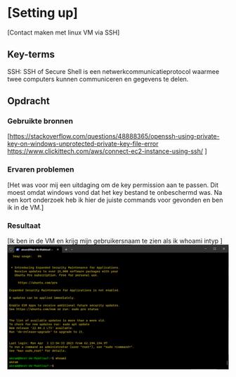 # [Setting up]

[Contact maken met linux VM via SSH]

## Key-terms

SSH: SSH of Secure Shell is een netwerkcommunicatieprotocol waarmee twee computers kunnen communiceren en gegevens te delen.

## Opdracht

### Gebruikte bronnen

[https://stackoverflow.com/questions/48888365/openssh-using-private-key-on-windows-unprotected-private-key-file-error
https://www.clickittech.com/aws/connect-ec2-instance-using-ssh/
]

### Ervaren problemen

[Het was voor mij een uitdaging om de key permission aan te passen. Dit moest omdat windows vond dat het key bestand te onbeschermd was. Na een kort onderzoek heb ik hier de juiste commands voor gevonden en ben ik in de VM.]

### Resultaat

[Ik ben in de VM en krijg mijn gebruikersnaam te zien als ik whoami intyp ]
![schermafbeelding](Schermafbeelding%202023-04-03%20162553.png)
